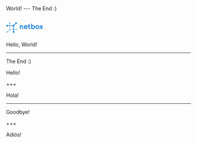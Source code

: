 
World!  ---  The End :)

![Logo](logo.jpg)
---

Hello, World!

---

The End :)

Hello!

+++

Hola!

---

Goodbye!

+++

Adiós!
